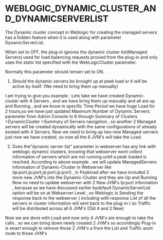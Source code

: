 # WEBLOGIC_DYNAMIC_CLUSTER_AND_DYNAMICSERVERLIST
The Dynamic cluster concept in Weblogic for creating the managed servers has a hidden feature when it is used along with parameter DynamicServerList.

When set to OFF, the plug-in ignores the dynamic cluster list(Managed Servers) used for load balancing requests proxied from the plug-in and only uses the static list specified with the WebLogicCluster parameter. 

Normally this parameter should remain set to ON.

1) Should the dynamic servers be brought up at peak load or it will be active by itself. (We need to bring them up manually)

I am trying to give you example : Lets take we have created Dynamic-cluster with 4 Servers , and we have bring them up manually and all are up and Running , and we know in specific Time Period we have huge Load for 2 hours,so we have just updated
Maximum Number of Dynamic Servers: parameter from Admin Console to 6 through Summary of Clusters >DynamicCluster >Summary of Servers navigation , so another 2 Managed servers will be created dynamically with the same configurations of already existed with 4 Servers.
Now we need to bring up two new Managed-servers just now we have created, so now all the 6 JVM's will take the Load.

2) Does the"dynamic server list" parameter in webserver has any link with weblogic dynamic clusters, knowing that webserver wont collect information of servers which are not running untill a peak loaded is reached.
According to above example , we will update ManagedServers information of Dynamic-Cluster in Webserver like (ip:port,ip:port,ip:port,ip:port) , in Peakload after we have included 2 more new JVM's into the Dynamic-Cluster and they are Up and Running
Now no need to update webserver with 2 New JVM's Ip:port information , because as we have discussed earlier bydefault DynamicServerList option will be on at Webserver Level , so Weblogic is Sending the response back to the webserver ( including with response List of all the servers in
cluster information will sent back to the plug-in ) so Traffic will be distributed across all 6 JVM's (Old 4 and 2 New)

Now we are done with Load and now only 4 JVM's are enough to take the calls , so we can bring down newly created 2 JVM's so accordingly Plug-in is smart enough to remove those 2 JVM's a from the List and Traffic wont route to those JVM's 
